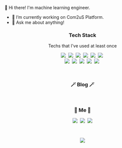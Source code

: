 👋 Hi there! I'm machine learning engineer.

- 🔭 I’m currently working on Com2uS Platform.
- 💬 Ask me about anything!

<!--Here are some ideas to get you started:

- 🔭 I’m currently working on Com2uS Platform.
- 💬 Ask me about anything!
- 📫 How to reach me: 
- 😄 Pronouns: ...
- ⚡ Fun fact: ...
-->
<h3 align="center"> Tech Stack </h3>

<p align="center"> Techs that I've used at least once </p>

<p align="center">
  <img src="https://img.shields.io/badge/Python-3766AB?style=flat-square&logo=Python&logoColor=white"/></a>&nbsp 
  <img src="https://img.shields.io/badge/Java-007396?style=flat-square&logo=Java&logoColor=white"/></a>&nbsp 
  <img src="https://img.shields.io/badge/C++-00599C?style=flat-square&logo=C%2B%2B&logoColor=white"/></a>&nbsp 
  <img src="https://img.shields.io/badge/C-A8B9CC?style=flat-square&logo=C&logoColor=white"/></a>&nbsp 
  <img src="https://img.shields.io/badge/Javascript-ffb13b?style=flat-square&logo=javascript&logoColor=white"/></a>&nbsp 
  <img src="https://img.shields.io/badge/css-1572B6?style=flat-square&logo=css3&logoColor=white"/></a>&nbsp 
  <br>
  <img src="https://img.shields.io/badge/SpringBoot-6DB33F?style=flat-square&logo=Spring&logoColor=white"/></a>&nbsp 
  <img src="https://img.shields.io/badge/Django-092E20?style=flat-square&logo=Django&logoColor=white"/></a>&nbsp 
  <img src="https://img.shields.io/badge/Mysql-E6B91E?style=flat-square&logo=MySql&logoColor=white"/></a>&nbsp 
  <img src="https://img.shields.io/badge/aws-333664?style=flat-square&logo=amazon-aws&logoColor=white"/></a>&nbsp 
  <img src="https://img.shields.io/badge/elasticsearch-005571?style=flat-square&logo=elasticsearch&logoColor=white"/></a>&nbsp 
</p>

<br>
<h3 align="center">🪄 Blog 🪄</h3>

<br>

<h3 align="center"> 🧸 Me 🧸 </h3>
<p align="center">
  <a href="https://wookidocs.tistory.com"><img src="https://img.shields.io/badge/Tech%20Blog-11B48A?style=flat-square&logo=Vimeo&logoColor=white&link=https://wookidocs.tistory.com"/></a>&nbsp
  <a href="https://www.instagram.com/daew00k/"><img src="https://img.shields.io/badge/Instagram-E4405F?style=flat-square&logo=Instagram&logoColor=white&link=https://www.instagram.com/daew00k/"/></a>&nbsp
  <a href="mailto:dae9221@naver.com"><img src="https://img.shields.io/badge/Gmail-d14836?style=flat-square&logo=Gmail&logoColor=white&link=dae9221@naver.com"/></a>
</p>
<br>

<p align="center">
 <a href="https://hits.seeyoufarm.com"><img src="https://hits.seeyoufarm.com/api/count/incr/badge.svg?url=https%3A%2F%2Fgithub.com%2FDaewooki&count_bg=%234798ED&title_bg=%2374B26B&icon=&icon_color=%23D13D3D&title=hits&edge_flat=false"/></a>
</p>
